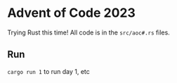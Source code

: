 # Advent of Code 2023

Trying Rust this time! All code is in the `src/aoc#.rs` files.

## Run

`cargo run 1` to run day 1, etc
